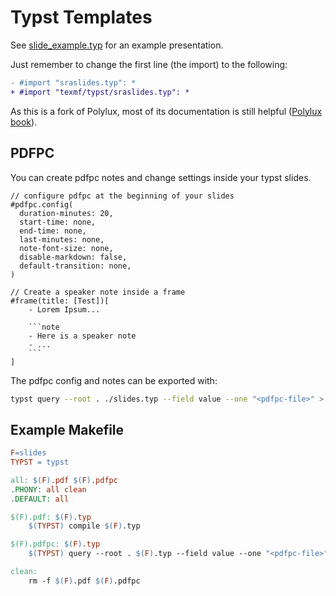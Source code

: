# Typst Templates

See [slide_example.typ](slide_example.typ) for an example presentation.

Just remember to change the first line (the import) to the following:

```diff
- #import "sraslides.typ": *
+ #import "texmf/typst/sraslides.typ": *
```

As this is a fork of Polylux, most of its documentation is still helpful ([Polylux book](https://polylux.dev/book/polylux.html)).

## PDFPC

You can create pdfpc notes and change settings inside your typst slides.

````typ
// configure pdfpc at the beginning of your slides
#pdfpc.config(
  duration-minutes: 20,
  start-time: none,
  end-time: none,
  last-minutes: none,
  note-font-size: none,
  disable-markdown: false,
  default-transition: none,
)

// Create a speaker note inside a frame
#frame(title: [Test])[
    - Lorem Ipsum...

    ```note
    - Here is a speaker note
    - ...
    ```
]
````

The pdfpc config and notes can be exported with:

```sh
typst query --root . ./slides.typ --field value --one "<pdfpc-file>" > ./slides.pdfpc
```

## Example Makefile

```Makefile
F=slides
TYPST = typst

all: $(F).pdf $(F).pdfpc
.PHONY: all clean
.DEFAULT: all

$(F).pdf: $(F).typ
	$(TYPST) compile $(F).typ

$(F).pdfpc: $(F).typ
	$(TYPST) query --root . $(F).typ --field value --one "<pdfpc-file>" > $(F).pdfpc

clean:
	rm -f $(F).pdf $(F).pdfpc
```
